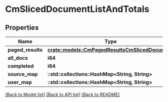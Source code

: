 # CmSlicedDocumentListAndTotals

## Properties

Name | Type | Description | Notes
------------ | ------------- | ------------- | -------------
**paged_results** | [**crate::models::CmPagedResultsCmSlicedDocument**](CMPagedResultsCMSlicedDocument.md) |  | 
**all_docs** | **i64** |  | 
**completed** | **i64** |  | 
**source_map** | **::std::collections::HashMap<String, String>** |  | 
**user_map** | **::std::collections::HashMap<String, String>** |  | 

[[Back to Model list]](../README.md#documentation-for-models) [[Back to API list]](../README.md#documentation-for-api-endpoints) [[Back to README]](../README.md)


